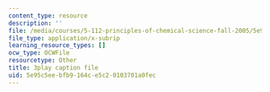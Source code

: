 ```yaml
---
content_type: resource
description: ''
file: /media/courses/5-112-principles-of-chemical-science-fall-2005/5e95c5eebfb9164ce5c20103701a0fec_ZRxwArdDnac.srt
file_type: application/x-subrip
learning_resource_types: []
ocw_type: OCWFile
resourcetype: Other
title: 3play caption file
uid: 5e95c5ee-bfb9-164c-e5c2-0103701a0fec
---
```

